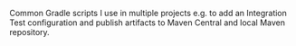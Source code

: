 Common Gradle scripts I use in multiple projects e.g. to add an Integration Test configuration and publish artifacts to Maven Central and local Maven repository.